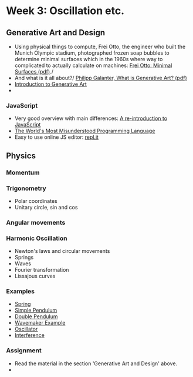 # Week 3: Oscillation etc.
## Generative Art and Design
- Using physical things to compute, Frei Otto, the engineer who built the Munich Olympic stadium, photographed frozen soap bubbles to determine minimal surfaces which in the 1960s where way to complicated to actually calculate on machines:
[Frei Otto: Minimal Surfaces (pdf)](https://www.moma.org/documents/moma_catalogue_2662_300299029.pdf)./
- And what is it all about?/
[Philipp Galanter, What is Generative Art? (pdf)](http://philipgalanter.com/downloads/ga2003_what_is_genart.pdf)
- [Introduction to Generative Art](https://www.freecodecamp.org/news/an-introduction-to-generative-art-what-it-is-and-how-you-make-it-b0b363b50a70/)
- 

### JavaScript
- Very good overview with main differences: [A re-introduction to JavaScript](https://developer.mozilla.org/en-US/docs/Web/JavaScript/A_re-introduction_to_JavaScript)
- [The World's Most Misunderstood Programming Language](http://crockford.com/javascript/javascript.html)
- Easy to use online JS editor: [repl.it](https://repl.it/languages/html)

## Physics
### Momentum

### Trigonometry
* Polar coordinates
* Unitary circle, sin and cos

### Angular movements

### Harmonic Oscillation
* Newton's laws and circular movements
* Springs
* Waves
* Fourier transformation
* Lissajous curves

### Examples
- [Spring](/03_Oscillation/spring.js)
- [Simple Pendulum](https://editor.p5js.org/natureofcode/sketches/SyXJrlZOl)
- [Double Pendulum](https://editor.p5js.org/jbenno/sketches/t1lYO67xZ)
- [Wavemaker Example](https://p5js.org/examples/interaction-wavemaker.html)
- [Oscillator](https://editor.p5js.org/jbenno/sketches/clt1C3vPP)
- [Interference](https://editor.p5js.org/jbenno/sketches/eNp3esBbh)

### Assignment
- Read the material in the section 'Generative Art and Design' above.
- 
